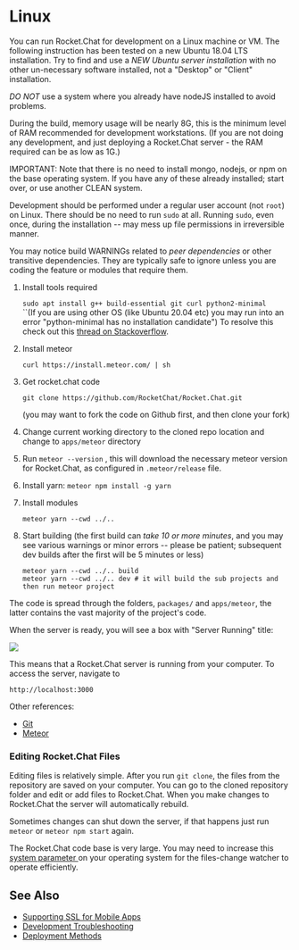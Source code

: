 # Linux

You can run Rocket.Chat for development on a Linux machine or VM. The following instruction has been tested on a new Ubuntu 18.04 LTS installation. Try to find and use a _NEW Ubuntu server installation_ with no other un-necessary software installed, not a "Desktop" or "Client" installation.

_DO NOT_ use a system where you already have nodeJS installed to avoid problems.

During the build, memory usage will be nearly 8G, this is the minimum level of RAM recommended for development workstations. (If you are not doing any development, and just deploying a Rocket.Chat server - the RAM required can be as low as 1G.)

IMPORTANT: Note that there is no need to install mongo, nodejs, or npm on the base operating system. If you have any of these already installed; start over, or use another CLEAN system.

Development should be performed under a regular user account (not `root`) on Linux. There should be no need to run `sudo` at all. Running `sudo`, even once, during the installation -- may mess up file permissions in irreversible manner.

You may notice build WARNINGs related to _peer dependencies_ or other transitive dependencies. They are typically safe to ignore unless you are coding the feature or modules that require them.

1.  Install tools required

    `sudo apt install g++ build-essential git curl python2-minimal`\
    ``(If you are using other OS (like Ubuntu 20.04 etc) you may run into an error "python-minimal has no installation candidate") To resolve this check out this [thread on Stackoverflow](https://askubuntu.com/questions/422975/e-package-python-software-properties-has-no-installation-candidate).
2.  Install meteor

    `curl https://install.meteor.com/ | sh`
3.  Get rocket.chat code

    `git clone https://github.com/RocketChat/Rocket.Chat.git`

    (you may want to fork the code on Github first, and then clone your fork)
4. Change current working directory to the cloned repo location and change to `apps/meteor` directory
5. Run `meteor --version` , this will download the necessary meteor version for Rocket.Chat, as configured in `.meteor/release` file.
6. Install yarn: `meteor npm install -g yarn`
7.  Install modules

    `meteor yarn --cwd ../..`
8.  Start building (the first build can _take 10 or more minutes_, and you may see various warnings or minor errors -- please be patient; subsequent dev builds after the first will be 5 minutes or less)

    ```
    meteor yarn --cwd ../.. build
    meteor yarn --cwd ../.. dev # it will build the sub projects and then run meteor project
    ```
The code is spread through the folders, `packages/` and `apps/meteor`, the latter contains the vast majority of the project's code.

When the server is ready, you will see a box with "Server Running" title:

![](<../../.gitbook/assets/image (5).png>)

This means that a Rocket.Chat server is running from your computer. To access the server, navigate to

`http://localhost:3000`

Other references:

* [Git](https://git-scm.com/book/en/v2/Getting-Started-Installing-Git)
* [Meteor](https://www.meteor.com/install)

### Editing Rocket.Chat Files

Editing files is relatively simple. After you run `git clone`, the files from the repository are saved on your computer. You can go to the cloned repository folder and edit or add files to Rocket.Chat. When you make changes to Rocket.Chat the server will automatically rebuild.

Sometimes changes can shut down the server, if that happens just run `meteor` or `meteor npm start` again.

The Rocket.Chat code base is very large. You may need to increase this [system parameter ](https://github.com/meteor/docs/blob/master/long-form/file-change-watcher-efficiency.md)on your operating system for the files-change watcher to operate efficiently.

## See Also

* [Supporting SSL for Mobile Apps](../../mobile-app/mobile-app-environment-setup/supporting-ssl-for-development-on-rocket.chat.md)
* [Development Troubleshooting](../contribute-to-rocket.chat/troubleshooting.md)
* [Deployment Methods](linux.md)
